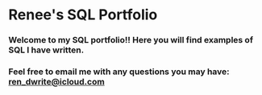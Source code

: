 # Renee's SQL Portfolio

### Welcome to my SQL portfolio!! Here you will find examples of SQL I have written. 
### Feel free to email me with any questions you may have: ren_dwrite@icloud.com
